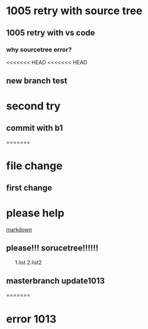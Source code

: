 # 1005 retry with source tree
## 1005 retry with vs code
### why sourcetree error?
<<<<<<< HEAD
<<<<<<< HEAD
## new branch test
# second try
## commit with b1
=======
# file change
## first change

# please help
<u>markdown</u>
## please!!! sorucetree!!!!!!
<ol>
1.list
2.list2
</ol>

## masterbranch update1013
=======

# error 1013
